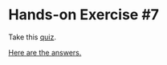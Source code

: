 # Hands-on Exercise #7
Take this [quiz](https://docs.google.com/forms/d/e/1FAIpQLSfjhxXjo0r_OsVys58B1lVs35CLPpneVcjiEKTPsLuQs4mftA/viewform).

[Here are the answers.](answers.md)
